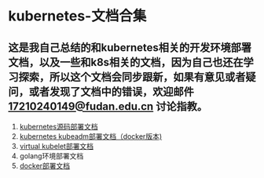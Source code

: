 # kubernetes-文档合集
## 这是我自己总结的和kubernetes相关的开发环境部署文档，以及一些和k8s相关的文档，因为自己也还在学习探索，所以这个文档会同步跟新，如果有意见或者疑问，或者发现了文档中的错误，欢迎邮件 17210240149@fudan.edu.cn 讨论指教。

1. [kubernetes源码部署文档](https://github.com/Jack-lizhiXin/Kubernetes_Doc/blob/master/kubernetes%E6%BA%90%E7%A0%81%E9%83%A8%E7%BD%B2.md)
2. [kubernetes kubeadm部署文档（docker版本)](https://github.com/Jack-lizhiXin/Kubernetes_Doc/blob/master/kubernetes%E9%9B%86%E7%BE%A4%E9%83%A8%E7%BD%B2%EF%BC%88docker%E7%89%88%E6%9C%AC%EF%BC%89)
3. [virtual kubelet部署文档](https://github.com/Jack-lizhiXin/Kubernetes_Doc/blob/master/Virtual-Kubelet%E9%83%A8%E7%BD%B2%E6%96%87%E6%A1%A3.md)
4. golang环境部署文档
5. [docker部署文档](https://github.com/Jack-lizhiXin/Kubernetes_Doc/blob/master/docker%E8%AF%A6%E7%BB%86%E9%83%A8%E7%BD%B2%E6%96%87%E6%A1%A3.md)

